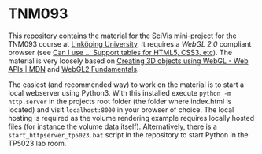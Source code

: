 # TNM093
This repository contains the material for the SciVis mini-project for the TNM093 course at [Linköping University](https://liu.se/). It requires a *WebGL 2.0* compliant browser (see [Can I use ... Support tables for HTML5, CSS3, etc](https://caniuse.com/#feat=webgl2)).
The material is very loosely based on [Creating 3D objects using WebGL - Web APIs | MDN](https://developer.mozilla.org/en-US/docs/Web/API/WebGL_API/Tutorial/Creating_3D_objects_using_WebGL) and [WebGL2 Fundamentals](https://webgl2fundamentals.org).

The easiest (and recommended way) to work on the material is to start a local webserver using Python3. With this installed execute `python -m http.server` in the projects root folder (the folder where index.html is located) and visit `localhost:8000` in your browser of choice. The local hosting is required as the volume rendering example requires locally hosted files (for instance the volume data itself).
Alternatively, there is a `start_httpserver_tp5023.bat` script in the repository to start Python in the TP5023 lab room.
